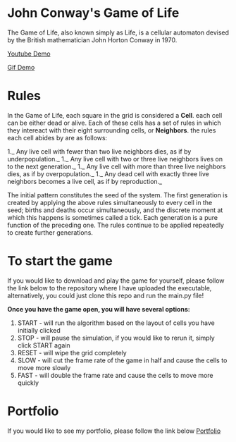 # John Conway's Game of Life

The Game of Life, also known simply as Life, is a cellular automaton devised by the British mathematician John Horton Conway in 1970.

[Youtube Demo](https://youtu.be/1PAIEgilVWE)

[Gif Demo](https://giphy.com/gifs/lpsVubVdTsf3y1kW52/fullscreen)

# Rules

In the Game of Life, each square in the grid is considered a **Cell**. each cell can be either dead or alive. Each of these cells has a set of rules in which they intereact with their eight surrounding cells, or **Neighbors**. the rules each cell abides by are as follows:

1._ Any live cell with fewer than two live neighbors dies, as if by underpopulation._
1._ Any live cell with two or three live neighbors lives on to the next generation._
1._ Any live cell with more than three live neighbors dies, as if by overpopulation._
1._ Any dead cell with exactly three live neighbors becomes a live cell, as if by reproduction._

The initial pattern constitutes the seed of the system. The first generation is created by applying the above rules simultaneously to every cell in the seed; births and deaths occur simultaneously, and the discrete moment at which this happens is sometimes called a tick. Each generation is a pure function of the preceding one. The rules continue to be applied repeatedly to create further generations.

# To start the game
If you would like to download and play the game for yourself, please follow the link below to the repository where I have uploaded the executable, alternatively, you could just clone this repo and run the main.py file!

**Once you have the game open, you will have several options:**
1. START - will run the algorithm based on the layout of cells you have initially clicked
1. STOP - will pause the simulation, if you would like to rerun it, simply click START again
1. RESET - will wipe the grid completely 
1. SLOW - will cut the frame rate of the game in half and cause the cells to move more slowly 
1. FAST - will double the frame rate and cause the cells to move more quickly

# Portfolio 
If you would like to see my portfolio, please follow the link below
[Portfolio](https://www.codyhayesdeveloper.com/)

